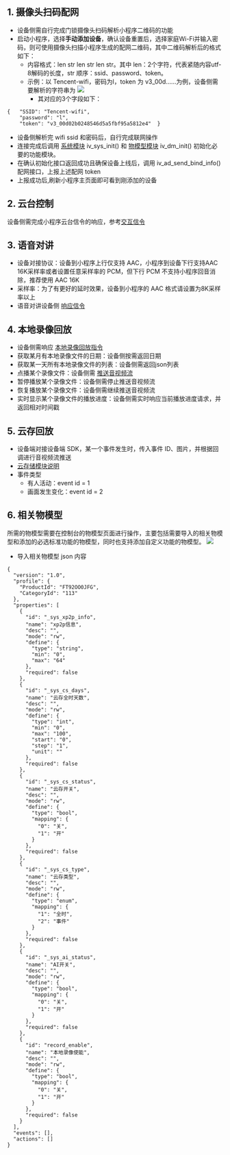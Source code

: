 

## 1. 摄像头扫码配网

- 设备侧需自行完成门锁摄像头扫码解析小程序二维码的功能
- 启动小程序，选择**手动添加设备**，确认设备重置后，选择家庭Wi-Fi并输入密码，则可使用摄像头扫描小程序生成的配网二维码，其中二维码解析后的格式如下：
  - 内容格式：len str len str len str。其中 len：2个字符，代表紧随内容utf-8解码的长度，str 顺序：ssid、password、token。
  - 示例：以 Tencent-wifi，密码为l，token 为 v3_00d……为例，设备侧需要解析的字符串为
![](https://qcloudimg.tencent-cloud.cn/raw/db666a35e867eaf8a543b9d51d71d9c4.png)
    - 其对应的3个字段如下：
```
{   "SSID": "Tencent-wifi",
    "password": "l",
    "token": "v3_00d02b0248546d5a5fbf95a5812e4"  }
```
- 设备侧解析完 wifi ssid 和密码后，自行完成联网操作
- 连接完成后调用 [系统模块](https://cloud.tencent.com/document/product/1131/55056) iv_sys_init() 和 [物模型模块](https://cloud.tencent.com/document/product/1131/52958) iv_dm_init() 初始化必要的功能模块。
- 在确认初始化接口返回成功且确保设备上线后，调用 iv_ad_send_bind_info() 配网接口，上报上述配网 token
- 上报成功后,刷新小程序主页面即可看到刚添加的设备

## 2. 云台控制

设备侧需完成小程序云台信令的响应，参考[交互信令](https://cloud.tencent.com/document/product/1131/73698)

## 3. 语音对讲

- 设备对接协议：设备到小程序上行仅支持 AAC，小程序到设备下行支持AAC 16K采样率或者设置任意采样率的 PCM，但下行 PCM 不支持小程序回音消除，推荐使用 AAC 16K 
- 采样率：为了有更好的延时效果，设备到小程序的 AAC 格式请设置为8K采样率以上
- 语音对讲设备侧 [响应信令](https://cloud.tencent.com/document/product/1131/61744)

## 4. 本地录像回放

- 设备侧需响应 [本地录像回放指令](https://cloud.tencent.com/document/product/1131/61744)
- 获取某月有本地录像文件的日期：设备侧按需返回日期
- 获取某一天所有本地录像文件的列表：设备侧需返回json列表
- 点播某个录像文件：设备侧需 [推送音视频流](https://cloud.tencent.com/document/product/1131/52955)
- 暂停播放某个录像文件：设备侧需停止推送音视频流
- 恢复播放某个录像文件：设备侧需继续推送音视频流
- 实时显示某个录像文件的播放进度：设备侧需实时响应当前播放进度请求，并返回相对时间戳

## 5. 云存回放

- 设备端对接设备端 SDK，某一个事件发生时，传入事件 ID、图片，并根据回调进行音视频流推送
- [云存储模块说明](https://cloud.tencent.com/document/product/1131/52956)
- 事件类型
  - 有人活动：event id = 1
  - 画面发生变化：event id = 2

## 6. 相关物模型

所需的物模型需要在控制台的物模型页面进行操作，主要包括需要导入的相关物模型和添加的必选标准功能的物模型，同时也支持添加自定义功能的物模型。
![](https://qcloudimg.tencent-cloud.cn/raw/e1c9736e14e020278f812aa6de2599b7.png)

- 导入相关物模型 json 内容

```
{
  "version": "1.0",
  "profile": {
    "ProductId": "FT92OO0JFG",
    "CategoryId": "113"
  },
  "properties": [
    {
      "id": "_sys_xp2p_info",
      "name": "xp2p信息",
      "desc": "",
      "mode": "rw",
      "define": {
        "type": "string",
        "min": "0",
        "max": "64"
      },
      "required": false
    },
    {
      "id": "_sys_cs_days",
      "name": "云存全时天数",
      "desc": "",
      "mode": "rw",
      "define": {
        "type": "int",
        "min": "0",
        "max": "100",
        "start": "0",
        "step": "1",
        "unit": ""
      },
      "required": false
    },
    {
      "id": "_sys_cs_status",
      "name": "云存开关",
      "desc": "",
      "mode": "rw",
      "define": {
        "type": "bool",
        "mapping": {
          "0": "关",
          "1": "开"
        }
      },
      "required": false
    },
    {
      "id": "_sys_cs_type",
      "name": "云存类型",
      "desc": "",
      "mode": "rw",
      "define": {
        "type": "enum",
        "mapping": {
          "1": "全时",
          "2": "事件"
        }
      },
      "required": false
    },
    {
      "id": "_sys_ai_status",
      "name": "AI开关",
      "desc": "",
      "mode": "rw",
      "define": {
        "type": "bool",
        "mapping": {
          "0": "关",
          "1": "开"
        }
      },
      "required": false
    },
    {
      "id": "record_enable",
      "name": "本地录像使能",
      "desc": "",
      "mode": "rw",
      "define": {
        "type": "bool",
        "mapping": {
          "0": "关",
          "1": "开"
        }
      },
      "required": false
    }
  ],
  "events": [],
  "actions": []
}
```

